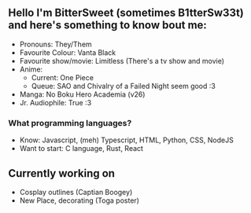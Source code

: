 ## Hello I'm BitterSweet (sometimes B1tterSw33t) and here's something to know bout me:
- Pronouns: They/Them
- Favourite Colour: Vanta Black
- Favourite show/movie: Limitless (There's a tv show and movie)
- Anime:
  - Current: One Piece
  - Queue: SAO and Chivalry of a Failed Night seem good :3
- Manga: No Boku Hero Academia (v26)
- Jr. Audiophile: True :3
### What programming languages?
- Know: Javascript, (meh) Typescript, HTML, Python, CSS, NodeJS
- Want to start: C language, Rust, React
## Currently working on
- Cosplay outlines (Captian Boogey)
- New Place, decorating (Toga poster)
